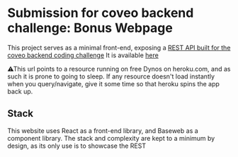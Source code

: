 # Submission for coveo backend challenge: Bonus Webpage

This project serves as a minimal front-end, exposing a [REST API built for the coveo backend coding challenge](https://github.com/paul-arthurthiery/backend-coding-challenge) 
It is available [here](https://cov-webpage-coding-challenge.herokuapp.com/)

⚠This url points to a resource running on free Dynos on heroku.com, and as such it is prone to going to sleep. If any resource doesn't load instantly when you query/navigate, give it some time so that heroku spins the app back up.

## Stack
This website uses React as a front-end library, and Baseweb as a component library.
The stack and complexity are kept to a minimum by design, as its only use is to showcase the REST